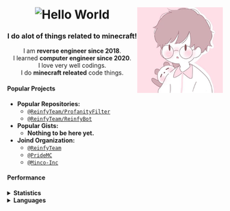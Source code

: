 <h1 align="center"><img src="https://readme-typing-svg.herokuapp.com?center=true&lines=Hello%2C+I+am+xqwtxon!+👋&width=430&size=30&height=30&vCenter=true" alt="Hello World"><img src="icon-200x200.png" align=right /></h1>
<h3 align="center">I do alot of things related to minecraft!</h3>
<p align=center>I am <b>reverse engineer since 2018</b>.<br>I learned <b>computer engineer since 2020</b>.<br>I love very well codings.<br>I do <b>minecraft releated</b> code things. </p>

#### Popular Projects
- **Popular Repositories:**
  - [`@ReinfyTeam/ProfanityFilter`](https://github.com/ReinfyTeam)
  - [`@ReinfyTeam/ReinfyBot`](https://github.com/ReinfyTeam/ReinfyBot)
- **Popular Gists:**
  - **Nothing to be here yet.**
- **Joind Organization:**
  - [`@ReinfyTeam`](https://github.com/ReinfyTeam)
  - [`@PrideMC`](https://github.com/PrideMC)
  - [`@Minco-Inc`](https://github.com/Minco-Inc)

#### Performance
<details>
   <summary><b>Statistics</b></summary>

   ##### Github Statistics
   [![](https://github-readme-stats.vercel.app/api?username=xqwtxon&count_private=true&show_icons=true)](https://github.com/xqwtxon)
   ##### Top Languages
   [![](https://github-readme-stats.vercel.app/api/top-langs/?username=xqwtxon&layout=compact)](https://github.com/xqwtxon)
   ##### My Trophy
   [![](https://github-profile-trophy.vercel.app/?username=xqwtxon&column=-1)](https://github.com/xqwtxon)
   ##### Wakatime
   [![](https://github-readme-stats.vercel.app/api/wakatime?username=xqwtxon)](https://github.com/xqwtxon)
   ##### Streak
   [![](https://github-readme-streak-stats.herokuapp.com/?user=DenverCoder1)](https:/github.com/xqwtxon)
   ##### Metrics
   [![](/github-metrics.svc)](https://github.com/xqwtxon)
   ##### Discord Status
   [![](https://lanyard.cnrad.dev/api/975611185418371072?idle_message=Probably+Sleeping...)](https://discord.com/users/975611185418371072)
   
</details>

<details>
   <summary><b>Languages</b></summary>
   
   ##### Written Languages
   Nothing to be done here. 

</details>
